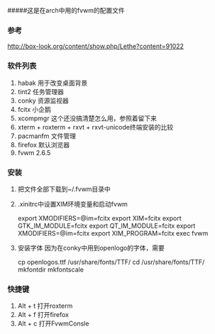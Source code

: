 #####这是在arch中用的fvwm的配置文件

### 参考
http://box-look.org/content/show.php/Lethe?content=91022

### 软件列表
1. habak 用于改变桌面背景
2. tint2 任务管理器
3. conky 资源监视器
4. fcitx 小企鹅
5. xcompmgr 这个还没搞清楚怎么用，参照着留下来
6. xterm + roxterm + rxvt + rxvt-unicode终端安装的比较
7. pacmanfm 文件管理
8. firefox 默认浏览器
9. fvwm 2.6.5

### 安装
1. 把文件全部下载到~/.fvwm目录中
2. .xinitrc中设置XIM环境变量和启动fvwm

	export XMODIFIERS=@im=fcitx
	export XIM=fcitx
	export GTK_IM_MODULE=fcitx
	export QT_IM_MODULE=fcitx
	export XMODIFIERS=@im=fcitx
	export XIM_PROGRAM=fcitx
	exec fvwm

3. 安装字体
因为在conky中用到openlogo的字体，需要
	
	cp openlogos.ttf /usr/share/fonts/TTF/
	cd /usr/share/fonts/TTF/
	mkfontdir
	mkfontscale

### 快捷键
1. Alt + t 打开roxterm
2. Alt + f 打开firefox
3. Alt + c 打开FvwmConsle
